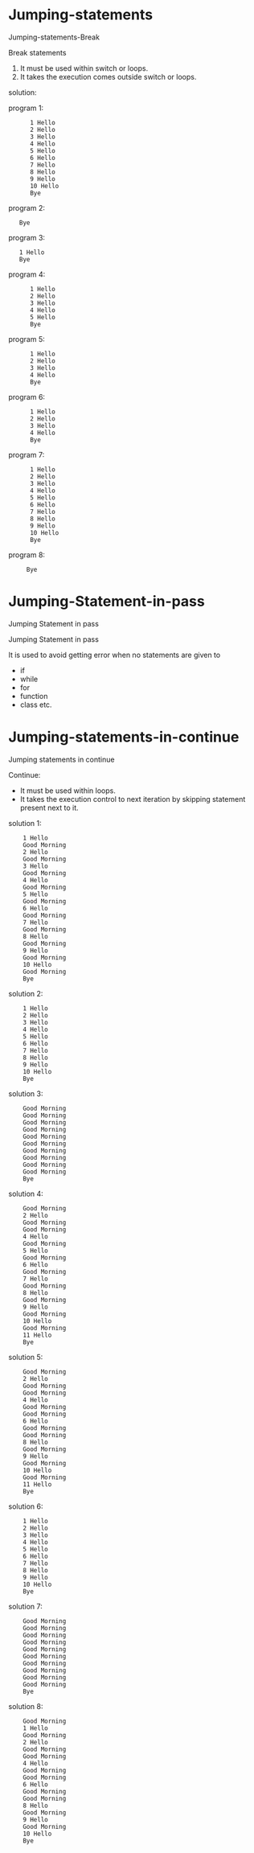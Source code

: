# Jumping-statements
Jumping-statements-Break

Break statements

1) It must be used within switch or loops.
2) It takes the execution comes outside switch or loops.
   
solution:

program 1:
       
          1 Hello
          2 Hello
          3 Hello
          4 Hello
          5 Hello
          6 Hello
          7 Hello
          8 Hello
          9 Hello
          10 Hello
          Bye
          
          
program 2:

       Bye
          
program 3:

       1 Hello
       Bye

program 4:

          1 Hello
          2 Hello
          3 Hello
          4 Hello
          5 Hello
          Bye
          
program 5:
 
          1 Hello
          2 Hello
          3 Hello
          4 Hello
          Bye
program 6:

          1 Hello
          2 Hello
          3 Hello
          4 Hello
          Bye
          
program 7:

          1 Hello
          2 Hello
          3 Hello
          4 Hello
          5 Hello
          6 Hello
          7 Hello
          8 Hello
          9 Hello
          10 Hello
          Bye
program 8:

         Bye

# Jumping-Statement-in-pass
Jumping Statement in pass

Jumping Statement in pass

It is used to avoid getting error when no statements are given to 
* if 
* while
* for
* function
* class etc.

# Jumping-statements-in-continue
Jumping statements in continue

Continue:

* It must be used within loops.
* It takes the execution control to next iteration by skipping statement present next to it.

solution 1:

        1 Hello
        Good Morning
        2 Hello
        Good Morning
        3 Hello
        Good Morning
        4 Hello
        Good Morning
        5 Hello
        Good Morning
        6 Hello
        Good Morning
        7 Hello
        Good Morning
        8 Hello
        Good Morning
        9 Hello
        Good Morning
        10 Hello
        Good Morning
        Bye

solution 2:

        1 Hello
        2 Hello
        3 Hello
        4 Hello
        5 Hello
        6 Hello
        7 Hello
        8 Hello
        9 Hello
        10 Hello
        Bye

solution 3:

        Good Morning
        Good Morning
        Good Morning
        Good Morning
        Good Morning
        Good Morning
        Good Morning
        Good Morning
        Good Morning
        Good Morning
        Bye

solution 4:

        Good Morning
        2 Hello
        Good Morning
        Good Morning
        4 Hello
        Good Morning
        5 Hello
        Good Morning
        6 Hello
        Good Morning
        7 Hello
        Good Morning
        8 Hello
        Good Morning
        9 Hello
        Good Morning
        10 Hello
        Good Morning
        11 Hello
        Bye

solution 5:

        Good Morning
        2 Hello
        Good Morning
        Good Morning
        4 Hello
        Good Morning
        Good Morning
        6 Hello
        Good Morning
        Good Morning
        8 Hello
        Good Morning
        9 Hello
        Good Morning
        10 Hello
        Good Morning
        11 Hello
        Bye
    
solution 6:

        1 Hello
        2 Hello
        3 Hello
        4 Hello
        5 Hello
        6 Hello
        7 Hello
        8 Hello
        9 Hello
        10 Hello
        Bye

solution 7:

        Good Morning
        Good Morning
        Good Morning
        Good Morning
        Good Morning
        Good Morning
        Good Morning
        Good Morning
        Good Morning
        Good Morning
        Bye

solution 8:

        Good Morning
        1 Hello
        Good Morning
        2 Hello
        Good Morning
        Good Morning
        4 Hello
        Good Morning
        Good Morning
        6 Hello
        Good Morning
        Good Morning
        8 Hello
        Good Morning
        9 Hello
        Good Morning
        10 Hello
        Bye

